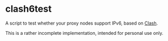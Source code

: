 # clash6test

A script to test whether your proxy nodes support IPv6, based on [Clash](https://github.com/Dreamacro/clash).

This is a rather incomplete implementation, intended for personal use only.
